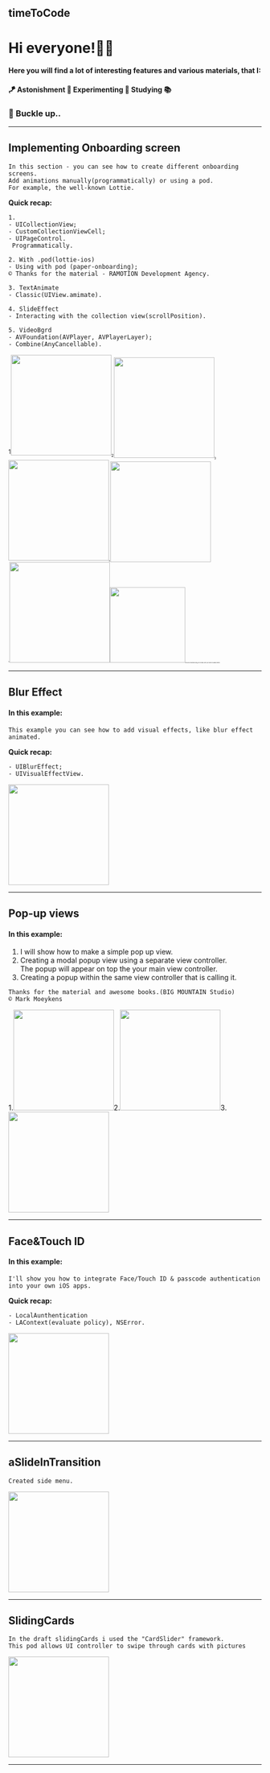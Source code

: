 ## timeToCode
# Hi everyone!🖖🏿

#### Here you will find a lot of interesting features and various materials, that I:
#### 🪁 Astonishment 🦊 Experimenting 🧪 Studying 📚  
### 🚀 Buckle up..
______________________________________________________________________________________________
## Implementing Onboarding screen
``In this section - you can see how to create different onboarding screens.``  
``Add animations manually(programmatically) or using a pod.``  
``For example, the well-known Lottie.``  

**Quick recap:**
```
1.
- UICollectionView;
- CustomCollectionViewCell;
- UIPageControl.
 Programmatically.
```
```
2. With .pod(lottie-ios)
- Using with pod (paper-onboarding);
© Thanks for the material - RAMOTION Development Agency.
```  
``` 
3. TextAnimate
- Classic(UIView.amimate).
```  
``` 
4. SlideEffect
- Interacting with the collection view(scrollPosition).
```  
``` 
5. VideoBgrd
- AVFoundation(AVPlayer, AVPlayerLayer);
- Combine(AnyCancellable).
```
<sub>1<sub><img width = "200" src = "https://github.com/DmitryYatsyuk-dv/timeToCode/blob/main/Onboarding%20with%20animation/Onboarding%20with%20animation/json.illustration/onboarding.gif"><sub>2<sub><img width = "200" src = "https://github.com/DmitryYatsyuk-dv/timeToCode/blob/main/OnboardingUsingColorAnimation/OnboardingUsingColorAnimation/Assets.xcassets/Onboarding.gif"><sub>3<sub><img width = "200" src = "https://github.com/DmitryYatsyuk-dv/timeToCode/blob/main/OnboardingTextAnimate(Programmatically)/OnboardingTravelApp/Assets.xcassets/onboardTextAnimate.gif"><sub>4<sub><img width = "200" src = "https://github.com/DmitryYatsyuk-dv/timeToCode/blob/main/OnboardingSlide(Programmatically)/OnboardingFashionApp(Programmatically)/Utils/Assets.xcassets/onbrdSlide.gif">  
<sub>5<sub><img width = "200" src = "https://github.com/DmitryYatsyuk-dv/timeToCode/blob/main/OnboardingVideo(Programmatically)/OnboardingVideoPart(Programmatically)/Assets/onboardVideo.gif"><img width = "150" src = "https://github.com/DmitryYatsyuk-dv/timeToCode/blob/main/OnboardingVideo(Programmatically)/OnboardingVideoPart(Programmatically)/Assets/memoryCleaning.gif">
<sub>We can see that when we go to the main screen, we clear the loaded memory.</sub>

________________________________________
## Blur Effect
#### In this example:  
``This example you can see how to add visual effects, like blur effect animated.``  

**Quick recap:**
```
- UIBlurEffect;
- UIVisualEffectView.
```

<img width = "200" src = "https://github.com/DmitryYatsyuk-dv/timeToCode/blob/main/BlurEffect/BlurEffect/Assets.xcassets/BlurEffect.gif">


________________________________________

## Pop-up views
#### In this example:  
1. I will show how to make a simple pop up view.
2. Creating a modal popup view using a separate view controller.  
The popup will appear on top the your main view controller.
3. Creating a popup within the same view controller that is calling it.   
```
Thanks for the material and awesome books.(BIG MOUNTAIN Studio)  
© Mark Moeykens
```
1.<img width = "200" src = "https://github.com/DmitryYatsyuk-dv/timeToCode/blob/main/PopUp/BlurredBackground/Assets.xcassets/PopUp.gif">2.<img width = "200" src = "https://github.com/DmitryYatsyuk-dv/timeToCode/blob/main/ExamplesPop-up/ExamplePop-up/Assets.xcassets/Separate.gif">3.<img width = "200" src = "https://github.com/DmitryYatsyuk-dv/timeToCode/blob/main/ExamplesPop-up/ExamplePop-up/Assets.xcassets/roll-out.gif">


________________________________________

## Face&Touch ID
#### In this example:  
``I'll show you how to integrate Face/Touch ID & passcode authentication into your own iOS apps.``  

**Quick recap:**
```
- LocalAunthentication
- LAContext(evaluate policy), NSError.
```

<img width = "200" src = "https://github.com/DmitryYatsyuk-dv/timeToCode/blob/main/BiometricAuth/BiometricAuth/Assets.xcassets/example.gif">

________________________________________

## aSlideInTransition
``Created side menu.``

<img width = "200" src = "https://github.com/DmitryYatsyuk-dv/timeToCode/blob/main/aSlideInTransition/aSlideInTransition/View/Assets.xcassets/SlideBar.gif">

________________________________________

## SlidingCards
``In the draft slidingCards i used the "CardSlider" framework.``  
``This pod allows UI controller to swipe through cards with pictures``

<img width = "200" src = "https://github.com/DmitryYatsyuk-dv/timeToCode/blob/main/SlidingCards/SlidingCards/View/Assets.xcassets/slidingCards.gif">

________________________________________
